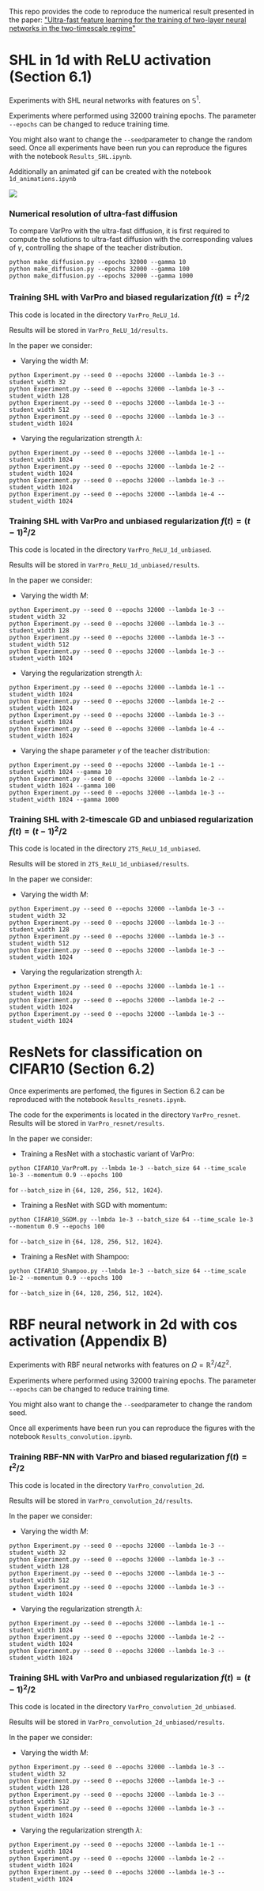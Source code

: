 This repo provides the code to reproduce the numerical result presented in the paper:
["Ultra-fast feature learning for the training of two-layer neural networks in the two-timescale regime"](https://arxiv.org/abs/2504.18208)

# SHL in 1d with ReLU activation (Section 6.1)
Experiments with SHL neural networks with features on $\mathbb{S}^1$.

Experiments where performed using 32000 training epochs. The parameter `--epochs` can be changed to reduce training time.

You might also want to change the `--seed`parameter to change the random seed.
Once all experiments have been run you can reproduce the figures with the notebook `Results_SHL.ipynb`.

Additionally an animated gif can be created with the notebook `1d_animations.ipynb`

![](diffusion_animation.gif)



### Numerical resolution of ultra-fast diffusion
To compare VarPro with the ultra-fast diffusion, it is first required to compute the solutions to ultra-fast diffusion with the corresponding values of $\gamma$, controlling the shape of the teacher distribution.

```
python make_diffusion.py --epochs 32000 --gamma 10
python make_diffusion.py --epochs 32000 --gamma 100
python make_diffusion.py --epochs 32000 --gamma 1000
```

### Training SHL with VarPro and biased regularization $f(t) = t^2/2$
This code is located in the directory `VarPro_ReLU_1d`.

Results will be stored in `VarPro_ReLU_1d/results`.

In the paper we consider:

* Varying the width $M$:
 
```
python Experiment.py --seed 0 --epochs 32000 --lambda 1e-3 --student_width 32
python Experiment.py --seed 0 --epochs 32000 --lambda 1e-3 --student_width 128
python Experiment.py --seed 0 --epochs 32000 --lambda 1e-3 --student_width 512
python Experiment.py --seed 0 --epochs 32000 --lambda 1e-3 --student_width 1024
```

* Varying the regularization strength $\lambda$:

```
python Experiment.py --seed 0 --epochs 32000 --lambda 1e-1 --student_width 1024
python Experiment.py --seed 0 --epochs 32000 --lambda 1e-2 --student_width 1024
python Experiment.py --seed 0 --epochs 32000 --lambda 1e-3 --student_width 1024
python Experiment.py --seed 0 --epochs 32000 --lambda 1e-4 --student_width 1024
```

### Training SHL with VarPro and unbiased regularization $f(t) = (t-1)^2/2$
This code is located in the directory `VarPro_ReLU_1d_unbiased`.

Results will be stored in `VarPro_ReLU_1d_unbiased/results`.

In the paper we consider:

* Varying the width $M$:
 
```
python Experiment.py --seed 0 --epochs 32000 --lambda 1e-3 --student_width 32
python Experiment.py --seed 0 --epochs 32000 --lambda 1e-3 --student_width 128
python Experiment.py --seed 0 --epochs 32000 --lambda 1e-3 --student_width 512
python Experiment.py --seed 0 --epochs 32000 --lambda 1e-3 --student_width 1024
```

* Varying the regularization strength $\lambda$:

```
python Experiment.py --seed 0 --epochs 32000 --lambda 1e-1 --student_width 1024
python Experiment.py --seed 0 --epochs 32000 --lambda 1e-2 --student_width 1024
python Experiment.py --seed 0 --epochs 32000 --lambda 1e-3 --student_width 1024
python Experiment.py --seed 0 --epochs 32000 --lambda 1e-4 --student_width 1024
```

* Varying the shape parameter $\gamma$ of the teacher distribution:

```
python Experiment.py --seed 0 --epochs 32000 --lambda 1e-1 --student_width 1024 --gamma 10
python Experiment.py --seed 0 --epochs 32000 --lambda 1e-2 --student_width 1024 --gamma 100
python Experiment.py --seed 0 --epochs 32000 --lambda 1e-3 --student_width 1024 --gamma 1000
```

### Training SHL with 2-timescale GD and unbiased regularization $f(t) = (t-1)^2/2$
This code is located in the directory `2TS_ReLU_1d_unbiased`.

Results will be stored in `2TS_ReLU_1d_unbiased/results`.

In the paper we consider:

* Varying the width $M$:
 
```
python Experiment.py --seed 0 --epochs 32000 --lambda 1e-3 --student_width 32
python Experiment.py --seed 0 --epochs 32000 --lambda 1e-3 --student_width 128
python Experiment.py --seed 0 --epochs 32000 --lambda 1e-3 --student_width 512
python Experiment.py --seed 0 --epochs 32000 --lambda 1e-3 --student_width 1024
```

* Varying the regularization strength $\lambda$:

```
python Experiment.py --seed 0 --epochs 32000 --lambda 1e-1 --student_width 1024
python Experiment.py --seed 0 --epochs 32000 --lambda 1e-2 --student_width 1024
python Experiment.py --seed 0 --epochs 32000 --lambda 1e-3 --student_width 1024
```

# ResNets for classification on CIFAR10 (Section 6.2)

Once experiments are perfomed, the figures in Section 6.2 can be reproduced with the notebook `Results_resnets.ipynb`.

The code for the experiments is located in the directory `VarPro_resnet`.
Results will be stored in `VarPro_resnet/results`.

In the paper we consider:

* Training a ResNet with a stochastic variant of VarPro:
```
python CIFAR10_VarProM.py --lmbda 1e-3 --batch_size 64 --time_scale 1e-3 --momentum 0.9 --epochs 100
```
for `--batch_size` in `{64, 128, 256, 512, 1024}`.
* Training a ResNet with SGD with momentum:
```
python CIFAR10_SGDM.py --lmbda 1e-3 --batch_size 64 --time_scale 1e-3 --momentum 0.9 --epochs 100
```
for `--batch_size` in `{64, 128, 256, 512, 1024}`.
* Training a ResNet with Shampoo:
```
python CIFAR10_Shampoo.py --lmbda 1e-3 --batch_size 64 --time_scale 1e-2 --momentum 0.9 --epochs 100
```
for `--batch_size` in `{64, 128, 256, 512, 1024}`.

# RBF neural network in 2d with cos activation (Appendix B)
Experiments with RBF neural networks with features on $\Omega = \mathbb{R}^2/ 4 \mathbb{Z}^2$.

Experiments where performed using 32000 training epochs. The parameter `--epochs` can be changed to reduce training time.

You might also want to change the `--seed`parameter to change the random seed.

Once all experiments have been run you can reproduce the figures with the notebook `Results_convolution.ipynb`.

### Training RBF-NN with VarPro and biased regularization $f(t) = t^2/2$
This code is located in the directory `VarPro_convolution_2d`.

Results will be stored in `VarPro_convolution_2d/results`.

In the paper we consider:

* Varying the width $M$:

```
python Experiment.py --seed 0 --epochs 32000 --lambda 1e-3 --student_width 32
python Experiment.py --seed 0 --epochs 32000 --lambda 1e-3 --student_width 128
python Experiment.py --seed 0 --epochs 32000 --lambda 1e-3 --student_width 512
python Experiment.py --seed 0 --epochs 32000 --lambda 1e-3 --student_width 1024
```

* Varying the regularization strength $\lambda$:

```
python Experiment.py --seed 0 --epochs 32000 --lambda 1e-1 --student_width 1024
python Experiment.py --seed 0 --epochs 32000 --lambda 1e-2 --student_width 1024
python Experiment.py --seed 0 --epochs 32000 --lambda 1e-3 --student_width 1024
```

### Training SHL with VarPro and unbiased regularization $f(t) = (t-1)^2/2$
This code is located in the directory `VarPro_convolution_2d_unbiased`.

Results will be stored in `VarPro_convolution_2d_unbiased/results`.

In the paper we consider:

* Varying the width $M$:
 
```
python Experiment.py --seed 0 --epochs 32000 --lambda 1e-3 --student_width 32
python Experiment.py --seed 0 --epochs 32000 --lambda 1e-3 --student_width 128
python Experiment.py --seed 0 --epochs 32000 --lambda 1e-3 --student_width 512
python Experiment.py --seed 0 --epochs 32000 --lambda 1e-3 --student_width 1024
```

* Varying the regularization strength $\lambda$:

```
python Experiment.py --seed 0 --epochs 32000 --lambda 1e-1 --student_width 1024
python Experiment.py --seed 0 --epochs 32000 --lambda 1e-2 --student_width 1024
python Experiment.py --seed 0 --epochs 32000 --lambda 1e-3 --student_width 1024
```



